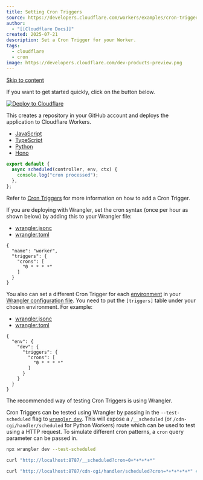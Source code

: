 ```yaml
---
title: Setting Cron Triggers
source: https://developers.cloudflare.com/workers/examples/cron-trigger/
author:
  - "[[Cloudflare Docs]]"
created: 2025-07-21
description: Set a Cron Trigger for your Worker.
tags:
  - cloudflare
  - cron
image: https://developers.cloudflare.com/dev-products-preview.png
---
```

[Skip to content](https://developers.cloudflare.com/workers/examples/cron-trigger/#_top)

If you want to get started quickly, click on the button below.

[![Deploy to Cloudflare](https://deploy.workers.cloudflare.com/button)](https://deploy.workers.cloudflare.com/?url=https://github.com/cloudflare/docs-examples/tree/main/workers/cron-trigger)

This creates a repository in your GitHub account and deploys the application to Cloudflare Workers.

- [JavaScript](https://developers.cloudflare.com/workers/examples/cron-trigger/#tab-panel-2358)
- [TypeScript](https://developers.cloudflare.com/workers/examples/cron-trigger/#tab-panel-2359)
- [Python](https://developers.cloudflare.com/workers/examples/cron-trigger/#tab-panel-2360)
- [Hono](https://developers.cloudflare.com/workers/examples/cron-trigger/#tab-panel-2361)

```js
export default {
  async scheduled(controller, env, ctx) {
    console.log("cron processed");
  },
};
```

Refer to [Cron Triggers](https://developers.cloudflare.com/workers/configuration/cron-triggers/) for more information on how to add a Cron Trigger.

If you are deploying with Wrangler, set the cron syntax (once per hour as shown below) by adding this to your Wrangler file:

- [wrangler.jsonc](https://developers.cloudflare.com/workers/examples/cron-trigger/#tab-panel-2362)
- [wrangler.toml](https://developers.cloudflare.com/workers/examples/cron-trigger/#tab-panel-2363)

```jsonc
{
  "name": "worker",
  "triggers": {
    "crons": [
      "0 * * * *"
    ]
  }
}
```

You also can set a different Cron Trigger for each [environment](https://developers.cloudflare.com/workers/wrangler/environments/) in your [Wrangler configuration file](https://developers.cloudflare.com/workers/wrangler/configuration/). You need to put the `[triggers]` table under your chosen environment. For example:

- [wrangler.jsonc](https://developers.cloudflare.com/workers/examples/cron-trigger/#tab-panel-2364)
- [wrangler.toml](https://developers.cloudflare.com/workers/examples/cron-trigger/#tab-panel-2365)

```jsonc
{
  "env": {
    "dev": {
      "triggers": {
        "crons": [
          "0 * * * *"
        ]
      }
    }
  }
}
```

The recommended way of testing Cron Triggers is using Wrangler.

Cron Triggers can be tested using Wrangler by passing in the `--test-scheduled` flag to [`wrangler dev`](https://developers.cloudflare.com/workers/wrangler/commands/#dev). This will expose a `/__scheduled` (or `/cdn-cgi/handler/scheduled` for Python Workers) route which can be used to test using a HTTP request. To simulate different cron patterns, a `cron` query parameter can be passed in.

```sh
npx wrangler dev --test-scheduled

curl "http://localhost:8787/__scheduled?cron=0+*+*+*+*"

curl "http://localhost:8787/cdn-cgi/handler/scheduled?cron=*+*+*+*+*" # Python Workers
```